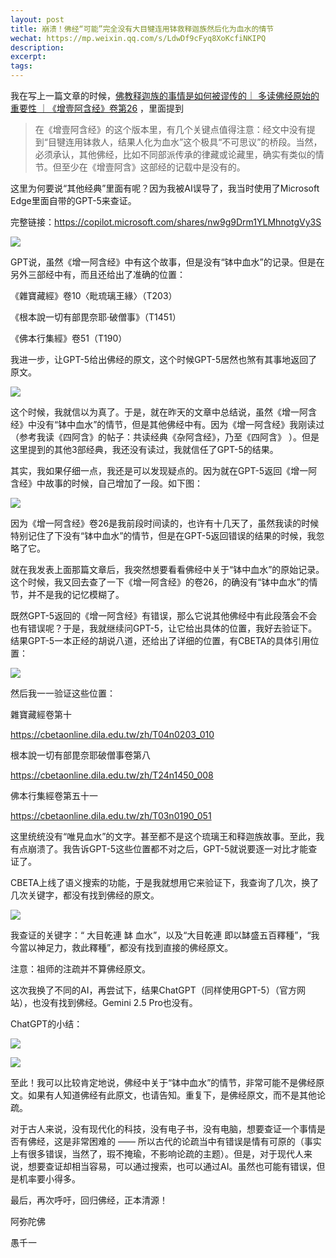 ```yaml
---
layout: post
title: 崩溃！佛经“可能”完全没有大目犍连用钵救释迦族然后化为血水的情节
wechat: https://mp.weixin.qq.com/s/LdwDf9cFyq8XoKcfiNKIPQ
description: 
excerpt: 
tags:
---
```



我在写上一篇文章的时候，[佛教释迦族的事情是如何被谬传的｜ 多读佛经原始的重要性 ｜《增壹阿含经》卷第26](https://mp.weixin.qq.com/s/rl5_Q-A6qR8l6tbPX2cM0w) ，里面提到

> 在《增壹阿含经》的这个版本里，有几个关键点值得注意：经文中没有提到“目犍连用钵救人，结果人化为血水”这个极具“不可思议”的桥段。当然，必须承认，其他佛经，比如不同部派传承的律藏或论藏里，确实有类似的情节。但至少在《增壹阿含》这部经的记载中是没有的。


这里为何要说“其他经典”里面有呢？因为我被AI误导了，我当时使用了Microsoft Edge里面自带的GPT-5来查证。

完整链接：https://copilot.microsoft.com/shares/nw9g9Drm1YLMhnotgVy3S

![](../images/2025-09-11-21-52-02.png)

GPT说，虽然《增一阿含经》中有这个故事，但是没有“钵中血水”的记录。但是在另外三部经中有，而且还给出了准确的位置：

《雜寶藏經》卷10〈毗琉璃王緣〉（T203）

《根本說一切有部毘奈耶·破僧事》（T1451）

《佛本行集經》卷51（T190）

我进一步，让GPT-5给出佛经的原文，这个时候GPT-5居然也煞有其事地返回了原文。

![](../images/2025-09-11-21-52-15.png)

这个时候，我就信以为真了。于是，就在昨天的文章中总结说，虽然《增一阿含经》中没有“钵中血水”的情节，但是其他佛经中有。因为《增一阿含经》我刚读过（参考我读《四阿含》的帖子：共读经典《杂阿含经》，乃至《四阿含》 ）。但是这里提到的其他3部经典，我还没有读过，我就信任了GPT-5的结果。

其实，我如果仔细一点，我还是可以发现疑点的。因为就在GPT-5返回《增一阿含经》中故事的时候，自己增加了一段。如下图：

![](../images/2025-09-11-21-52-56.png)

因为《增一阿含经》卷26是我前段时间读的，也许有十几天了，虽然我读的时候特别记住了下没有“钵中血水”的情节，但是在GPT-5返回错误的结果的时候，我忽略了它。

就在我发表上面那篇文章后，我突然想要看看佛经中关于“钵中血水”的原始记录。这个时候，我又回去查了一下《增一阿含经》的卷26，的确没有“钵中血水”的情节，并不是我的记忆模糊了。

既然GPT-5返回的《增一阿含经》有错误，那么它说其他佛经中有此段落会不会也有错误呢？于是，我就继续问GPT-5，让它给出具体的位置，我好去验证下。结果GPT-5一本正经的胡说八道，还给出了详细的位置，有CBETA的具体引用位置：

![](../images/2025-09-11-21-53-06.png)


然后我一一验证这些位置：

雜寶藏經卷第十 

https://cbetaonline.dila.edu.tw/zh/T04n0203_010

根本說一切有部毘奈耶破僧事卷第八 

https://cbetaonline.dila.edu.tw/zh/T24n1450_008

佛本行集經卷第五十一

https://cbetaonline.dila.edu.tw/zh/T03n0190_051

这里统统没有“唯見血水”的文字。甚至都不是这个琉璃王和释迦族故事。至此，我有点崩溃了。我告诉GPT-5这些位置都不对之后，GPT-5就说要逐一对比才能查证了。

CBETA上线了语义搜索的功能，于是我就想用它来验证下，我查询了几次，换了几次关键字，都没有找到佛经的原文。

![](../images/2025-09-11-21-53-17.png)


我查证的关键字：“ 大目乾連 缽 血水”，以及“大目乾連 即以缽盛五百釋種”，“我今當以神足力，救此釋種”，都没有找到直接的佛经原文。

注意：祖师的注疏并不算佛经原文。

这次我换了不同的AI，再尝试下，结果ChatGPT（同样使用GPT-5）（官方网站），也没有找到佛经。Gemini 2.5 Pro也没有。

ChatGPT的小结：

![](../images/2025-09-11-21-53-27.png)

![](../images/2025-09-11-21-53-36.png)


至此！我可以比较肯定地说，佛经中关于“钵中血水”的情节，非常可能不是佛经原文。如果有人知道佛经有此原文，也请告知。重复下，是佛经原文，而不是其他论疏。

对于古人来说，没有现代化的科技，没有电子书，没有电脑，想要查证一个事情是否有佛经，这是非常困难的 —— 所以古代的论疏当中有错误是情有可原的（事实上有很多错误，当然了，瑕不掩瑜，不影响论疏的主题）。但是，对于现代人来说，想要查证却相当容易，可以通过搜索，也可以通过AI。虽然也可能有错误，但是机率要小得多。

最后，再次呼吁，回归佛经，正本清源！

阿弥陀佛

愚千一


